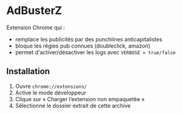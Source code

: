# AdBusterZ

Extension Chrome qui :
- remplace les publicités par des punchlines anticapitalistes
- bloque les régies pub connues (doubleclick, amazon)
- permet d'activer/désactiver les logs avec `VERBOSE = true/false`

## Installation

1. Ouvre `chrome://extensions/`
2. Active le mode développeur
3. Clique sur « Charger l’extension non empaquetée »
4. Sélectionne le dossier extrait de cette archive